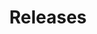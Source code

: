 ---
title: Releases
description: Timely information about CPC activities delivered to you as happens
layout: news-all
permalink: /news-events/releases/
pagination:
  enabled: true
  collection: releases
  per_page: 2
  sort_reverse: true
  sort_field: 'date'
  paginate_path: '/news-events/releases/:num/'
---